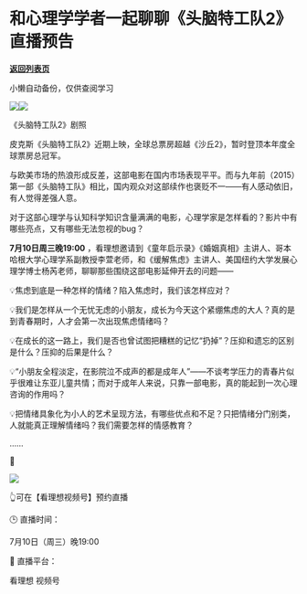 # 和心理学学者一起聊聊《头脑特工队2》 直播预告

[**返回列表页**](/gzh/看理想)

小懒自动备份，仅供查阅学习

![](https://mmbiz.qpic.cn/mmbiz_png/aP7vrTpXJxRA0ViaNRqia18YGj5LgX4VSibTFXfBlkXZakYUA8yBkEQYYmpmDmxH0IZyeY4oUcOiabiaj1PywxF6StQ/640?wx_fmt=png)![](https://mmbiz.qpic.cn/mmbiz_png/aP7vrTpXJxRo7f0ic106F3QOJjIGNU2NIyk3NqHg5IjWFA6j7rTZfQuH9vB16PuUyqKicdKXviaD4h2icXgZCQ17PQ/640?wx_fmt=png&from;=appmsg)

《头脑特工队2》剧照

  

皮克斯《头脑特工队2》近期上映，全球总票房超越《沙丘2》，暂时登顶本年度全球票房总冠军。

  

与欧美市场的热浪形成反差，这部电影在国内市场表现平平。而与九年前（2015）第一部《头脑特工队》相比，国内观众对这部续作也褒贬不一——有人感动依旧，有人觉得差强人意。

  

对于这部心理学与认知科学知识含量满满的电影，心理学家是怎样看的？影片中有哪些亮点，又有哪些无法忽视的bug？

  

 **7月10日周三晚19:00**
，看理想邀请到《童年启示录》《婚姻真相》主讲人、哥本哈根大学心理学系副教授李萱老师，和《缓解焦虑》主讲人、美国纽约大学发展心理学博士杨芮老师，聊聊那些围绕这部电影延伸开去的问题——

  

💡焦虑到底是一种怎样的情绪？陷入焦虑时，我们该怎样应对？

  

💡我们是怎样从一个无忧无虑的小朋友，成长为今天这个紧绷焦虑的大人？真的是到青春期时，人才会第一次出现焦虑情绪吗？

  

💡在成长的这一路上，我们是否也曾试图把糟糕的记忆“扔掉”？压抑和遗忘的区别是什么？压抑的后果是什么？

  

💡“小朋友全程淡定，在影院泣不成声的都是成年人”——不谈考学压力的青春片似乎很难让东亚儿童共情；而对于成年人来说，只靠一部电影，真的能起到一次心理咨询的作用吗？

  

💡把情绪具象化为小人的艺术呈现方法，有哪些优点和不足？只把情绪分门别类，人就能真正理解情绪吗？我们需要怎样的情感教育？

  

……

  

🦄️  

![](https://mmbiz.qpic.cn/mmbiz_png/aP7vrTpXJxRo7f0ic106F3QOJjIGNU2NIx7MhgDq8O8jZUwSzP6ao46uwn8B06ncVQ6yFpLbK7MsoWMRW8ic33Ig/640?wx_fmt=png&from;=appmsg)

👆可在【看理想视频号】预约直播

  

🕒 直播时间：

7月10日（周三）晚19:00

  

🎥 直播平台：

看理想 视频号

  

